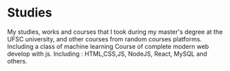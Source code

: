 # Studies
My studies, works and courses that I took during my master's degree at the UFSC university, and other courses from random courses platforms.
Including a class of machine learning
Course of complete modern web develop with js. Including : HTML,CSS,JS, NodeJS, React, MySQL and others.
